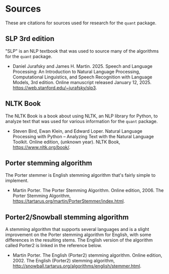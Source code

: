 # Sources

These are citations for sources used for research for the `quant` package.

## SLP 3rd edition

"SLP" is an NLP textbook that was used to source many of the algorithms for the `quant` package.

* Daniel Jurafsky and James H. Martin. 2025. Speech and Language Processing: An Introduction to Natural Language Processing, Computational Linguistics, and Speech Recognition with Language Models, 3rd edition. Online manuscript released January 12, 2025. <https://web.stanford.edu/~jurafsky/slp3>.

## NLTK Book

The NLTK Book is a book about using NLTK, an NLP library for Python, to analyze text that was used for various information for the `quant` package.

* Steven Bird, Ewan Klein, and Edward Loper. Natural Language Processing with Python – Analyzing Text with the Natural Language Toolkit. Online edition, (unknown year). NLTK Book, <https://www.nltk.org/book/>.

## Porter stemming algorithm

The Porter stemmer is English stemming algorithm that's fairly simple to implement.

* Martin Porter. The Porter Stemming Algorithm. Online edition, 2006. The Porter Stemming Algorithm, <https://tartarus.org/martin/PorterStemmer/index.html>.

## Porter2/Snowball stemming algorithm

A stemming algorithm that supports several languages and is a slight improvement on the Porter stemming algorithm for English, with some differences in the resulting stems.
The English version of the algorithm called Porter2 is linked in the reference below.

* Martin Porter. The English (Porter2) stemming algorithm. Online edition, 2002. The English (Porter2) stemming algorithm, <http://snowball.tartarus.org/algorithms/english/stemmer.html>.
